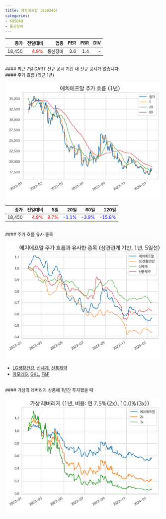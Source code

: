 ```yaml
---
title: 에치에프알 (230240)
categories:
- KOSDAQ
- 통신장비
---
```


|**종가**|**전일대비**|**업종**|**PER**|**PBR**|**DIV**|
|-------:|-----------:|-------:|------:|------:|------:|
|18,450|<span style="color: red">4.9%</span>|통신장비|3.6|1.4|-|

<!-- more -->

<br>
#### 최근 7일 DART 신규 공시
기간 내 신규 공시가 없습니다.

<br>
#### 주가 흐름 (최근 1년)

![230240](/assets/images/stock/230240.png)

|**종가**|**전일대비**|**5일**|**20일**|**60일**|**120일**|
|---:|-------:|--:|---:|---:|----:|
|18,450|<span style="color: red">4.9%</span>|<span style="color: red">8.7%</span>|<span style="color: blue">-1.1%</span>|<span style="color: blue">-3.9%</span>|<span style="color: blue">-15.8%</span>|

<br>
#### 주가 흐름 유사 종목

![230240](/assets/images/stock/230240_corr.png)
- [LG생활건강](/051900/), [신세계](/004170/), [신풍제약](/019170/)
- [아모레G](/002790/), [GKL](/114090/), [F&F](/383220/)

<br>
#### 가상의 레버리지 상품에 1년간 투자했을 때

![230240](/assets/images/stock/230240_2x.png)